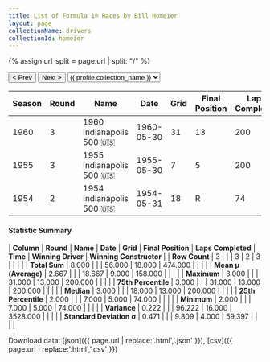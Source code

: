 ```yaml
---
title: List of Formula 1® Races by Bill Homeier
layout: page
collectionName: drivers
collectionId: homeier
---
```


{% assign url_split = page.url | split: "/" %}
<div id="collection-navigation">
<button onclick="selector.options[selector.selectedIndex-1].value && (window.location = selector.options[selector.selectedIndex-1].value);">&lt; Prev</button>
<button onclick="selector.options[selector.selectedIndex+1].value && (window.location = selector.options[selector.selectedIndex+1].value);">Next &gt;</button>
<select id="selector" onchange="this.options[this.selectedIndex].value && (window.location = this.options[this.selectedIndex].value);">
  {% for collectionId in site.data[page.collectionName].refs %}
    {% if collectionId == page.collectionId %}
      {% assign selected = "selected" %}
    {% else %}
      {% assign selected = "" %}
    {% endif %}
    {% assign profile = site.data[page.collectionName][collectionId].profile %}
    <option value="/f1/{{ page.collectionName }}/{{ collectionId }}/{{ url_split[4] }}" {{ selected }}>{{ profile.collection_name }}</option>
  {% endfor %}
</select>
</div>

| Season | Round | Name | Date | Grid | Final Position | Laps Completed | Time | Winning Driver | Winning Constructor |
|--|--|--|--|--|--|--|--|--|--|
| 1960 | 3 | 1960 Indianapolis 500 🇺🇸 | 1960-05-30 | 31 | 13 | 200 | +12:10.71 | Jim Rathmann 🇺🇸 | Watson 🇺🇸 |
| 1955 | 3 | 1955 Indianapolis 500 🇺🇸 | 1955-05-30 | 7 | 5 | 200 | +5:17.17 | Bob Sweikert 🇺🇸 | Kurtis Kraft 🇺🇸 |
| 1954 | 2 | 1954 Indianapolis 500 🇺🇸 | 1954-05-31 | 18 | R | 74 |   | Bill Vukovich 🇺🇸 | Kurtis Kraft 🇺🇸 |

#### Statistic Summary

| **Column** | **Round** | **Name** | **Date** | **Grid** | **Final Position** | **Laps Completed** | **Time** | **Winning Driver** | **Winning Constructor** |
| **Row Count** | 3 |  |  | 3 | 2 | 3 |  |  |  |
| **Total Sum** | 8.000 |  |  | 56.000 | 18.000 | 474.000 |  |  |  |
| **Mean μ (Average)** | 2.667 |  |  | 18.667 | 9.000 | 158.000 |  |  |  |
| **Maximum** | 3.000 |  |  | 31.000 | 13.000 | 200.000 |  |  |  |
| **75th Percentile** | 3.000 |  |  | 31.000 | 13.000 | 200.000 |  |  |  |
| **Median** | 3.000 |  |  | 18.000 | 13.000 | 200.000 |  |  |  |
| **25th Percentile** | 2.000 |  |  | 7.000 | 5.000 | 74.000 |  |  |  |
| **Minimum** | 2.000 |  |  | 7.000 | 5.000 | 74.000 |  |  |  |
| **Variance** | 0.222 |  |  | 96.222 | 16.000 | 3528.000 |  |  |  |
| **Standard Deviation σ** | 0.471 |  |  | 9.809 | 4.000 | 59.397 |  |  |  |

Download data: [json]({{ page.url | replace:'.html','.json' }}), [csv]({{ page.url | replace:'.html','.csv' }})

